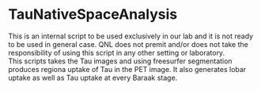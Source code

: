 # TauNativeSpaceAnalysis
This is an internal script to be used exclusively in our lab and it is not ready to be used in general case. QNL does not premit and/or does not take the responsibility of using this script in any other setting or laboratory.   
This scripts takes the Tau images and using freesurfer segmentation produces regiona uptake of Tau in the PET image. It also generates lobar uptake as well as Tau uptake at every Baraak stage.
